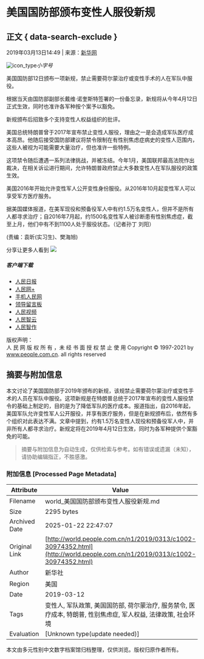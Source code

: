 # 美国国防部颁布变性人服役新规

## 正文 { data-search-exclude }


2019年03月13日14:49 | 来源：[新华网](http://www.xinhuanet.com/world/2019-03/13/c_1124230375.htm)

![icon_type](/img/2020wbc/imgs/icon_type.png)_小字号_

美国国防部12日颁布一项新规，禁止需要荷尔蒙治疗或变性手术的人在军队中服役。

根据当天由国防部副部长戴维·诺奎斯特签署的一份备忘录，新规将从今年4月12日正式生效，同时也准许各军种按个案予以豁免。

新规颁布后招致多个支持变性人权益组织的批评。

美国总统特朗普曾于2017年宣布禁止变性人服役，理由之一是会造成军队医疗成本高昂。他随后接受国防部建议将禁令限制在有性别焦虑症病史的变性人范围内，这些人被视为可能需要大量治疗，但也准许一些特例。

这项禁令随后遭遇一系列法律挑战，并被冻结。今年1月，美国联邦最高法院作出裁决，在相关诉讼进行期间，允许特朗普政府禁止大多数变性人在军队服役的政策生效。

美国2016年开始允许变性军人公开变性身份服役。从2016年10月起变性军人可以享受军方医疗服务。

据美国媒体报道，在美军现役和预备役军人中有约1.5万名变性人，但并不是所有人都寻求治疗；自2016年7月起，约1500名变性军人被诊断患有性别焦虑症，截至上月，他们中有不到1100人处于服役状态。（记者孙丁 刘阳）

(责编：袁昕(实习生)、樊海旭)

分享让更多人看到 ![](/img/2020wbc/imgs/share.png) 

##### 客户端下载
- [人民日报](http://www.people.com.cn/GB/123231/365206/index.html)  
- [人民网+](http://www.people.cn/app/download.html)  
- [手机人民网](http://www.people.com.cn/GB/123231/365208/index.html)  
- [领导留言板](http://leaders.people.com.cn/GB/178291/407226/index.html)  
- [人民视频](http://5g.people.cn/rmspdown/)  
- [人民智云](http://www.people.cn/rmzy/download.html)  
- [人民智作](http://coo.people.cn/)  

版权声明：  
人 民 网 版 权 所 有 ，未 经 书 面 授 权 禁 止 使 用 Copyright © 1997-2021 by www.people.com.cn. all rights reserved
<!-- tcd_original_link http://world.people.com.cn/n1/2019/0313/c1002-30974352.html -->


## 摘要与附加信息

<!-- tcd_abstract -->
本文讨论了美国国防部于2019年颁布的新规，该规禁止需要荷尔蒙治疗或变性手术的人员在军队中服役。这项新规是在特朗普总统于2017年宣布的变性人服役禁令的基础上制定的，目的是为了降低军队的医疗成本。报道指出，自2016年起，美国军队允许变性军人公开服役，并享有医疗服务，但是在新规颁布后，依然有多个组织对此表达不满。文章中提到，约有1.5万名变性人现役和预备役军人中，并非所有人都寻求治疗。新规定将在2019年4月12日生效，同时为各军种提供个案豁免的可能。
<!-- tcd_abstract_end -->

> 摘要与附加信息为自动生成，仅供检索与参考。如有错误或遗漏（未知），请协助编辑指正，不胜感激。

### 附加信息 [Processed Page Metadata]

| Attribute       | Value                                  |
|-----------------|----------------------------------------|
| Filename        | world_美国国防部颁布变性人服役新规.md                             |
| Size            | 2295 bytes                           |
| Archived Date   | 2025-01-22 22:47:07                             |
| Original Link   | [http://world.people.com.cn/n1/2019/0313/c1002-30974352.html](http://world.people.com.cn/n1/2019/0313/c1002-30974352.html)                       |
| Author          | 新华社                               |
| Region          | 美国                               |
| Date            | 2019-03-12                                 |
| Tags            | 变性人, 军队政策, 美国国防部, 荷尔蒙治疗, 服务禁令, 医疗成本, 特朗普, 性别焦虑症, 军人权益, 法律政策, 社会环境                                 |
| Evaluation            | [Unknown type(update needed)]                                 |
<!-- tcd_table_end -->

本文由多元性别中文数字档案馆归档整理，仅供浏览。版权归原作者所有。
